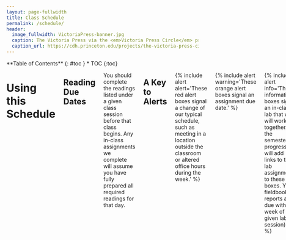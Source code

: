 ```yaml
---
layout: page-fullwidth
title: Class Schedule
permalink: /schedule/
header:
  image_fullwidth: VictoriaPress-banner.jpg
  caption: The Victoria Press via the <em>Victoria Press Circle</em> project
  caption_url: https://cdh.princeton.edu/projects/the-victoria-press-circle/
---
```


<div class="row">
<div class="medium-4 medium-push-8 columns" markdown="1">
<div class="panel radius" markdown="1">
**Table of Contents**
{: #toc }
*  TOC
{:toc}
</div>
</div><!-- /.medium-4.columns -->

<div class="medium-8 medium-pull-4 columns" markdown="1">

# Using this Schedule

## Reading Due Dates

You should complete the readings listed under a given class session before that class begins. Any in-class assignments we complete will assume you have fully prepared all required readings for that day.

## A Key to Alerts

{% include alert alert='These red alert boxes signal a change of our typical schedule, such as meeting in a location outside the classroom or altered office hours during the week.' %}

{% include alert warning='These orange alert boxes signal an assignment due date.' %}

{% include alert info='These information boxes signal an in-class lab that we will work on together. As the semester progresses I will add links to the lab assignments to these boxes. Your fieldbook reports are due within a week of a given lab session).' %}

-----

# Preface &#9755; re:Mediation

## Wednesday, January 9: Romancing the Book

Introduction to the course and to each other

## Friday, January 11: Media Messages

Read:

+ Marshall McLuhan, ["The Medium is the Message"](https://northeastern.alma.exlibrisgroup.com/leganto/public/01NEU_INST/citation/8945837500001401?auth=SAML) (1964)
+ Lisa Gitelman, "Introduction: Media as Historical Subjects," from [*Always Already New: Media, History, and the Data of Culture*](https://northeastern.alma.exlibrisgroup.com/leganto/public/01NEU_INST/citation/8945837470001401?auth=SAML) (MIT Press, 2006)

{% include alert info='[Lab #1: Markdown]()' %}

-----

# Chapter 1 &#9755; Inscription

## Wednesday, January 16: Orality and Literacy

Read:

+ James Gleick, *The Information* (2011), prologue-chapter 2 (pg. 3-50)
+ Octavia Butler, ["Speech Sounds"](https://northeastern.alma.exlibrisgroup.com/leganto/public/01NEU_INST/citation/8998960350001401?auth=SAML) (1983)

## Friday, January 18: Manuscript

{% include alert info='[Lab #2: Scriptorium]()' %}

Read:

+ Bede, ["The Story of Cædmon"](http://www.heorot.dk/bede-caedmon.html) (ca. 730)
+ Ælfric, [Preface to his translation of Genesis](https://brandonwhawk.net/2014/07/30/aelfrics-preface-to-genesis-a-translation/) (ca. 990)
+ Geoffrey Chaucer, ["Chaucer’s Words to His Scrivener"](http://genius.com/Geoffrey-chaucer-chaucers-words-to-his-scrivener-annotated) (ca. 1380)
+ Excerpts from Johannes Trithemius, [*In Praise of Scribes*](http://misc.yarinareth.net/trithemius.html) (1492)

Watch:

+ Getty Museum, ["Making Manuscripts"](https://youtu.be/nuNfdHNTv9o) (6:19)

<iframe width="560" height="315" src="https://www.youtube.com/embed/nuNfdHNTv9o?rel=0" frameborder="0" gesture="media" allow="encrypted-media" allowfullscreen></iframe>

## Wednesday, January 23: Vivifying Media

{% include alert warning='DUE: [Dead Media Poster Presentations](http://s19tot.ryancordell.org/assignments/deadmediaposter/) in class' %}

-----

# Chapter 2 &#9755; Impression

## Friday, January 25

{% include alert info='Lab 3: Thinking with the Codex' %}

{% include alert alert='Meet in the Northeastern Archives & Special Collections, 92 Snell Library (in the basement)' %}

Read: 

+ Bonnie Mak, ["Architectures of the Page"](https://northeastern.alma.exlibrisgroup.com/leganto/public/01NEU_INST/citation/8998962630001401?auth=SAML) (2011)
+ Amaranth Borsuk, “The Book as Object” from *The Book* (2018)

## Wednesday, January 30: Into the Matrix

Read:

+ James Gleick, *The Information*, chapter 3 (pg. 51-77)
+ Amaranth Borsuk, “The Book as Content” from *The Book* (2018)

Watch:

+ Stephen Fry, [*The Machine That Made Us*](http://www.veoh.com/watch/v18714625RMJnrG8x) (This video is about 1 hour long; plan accordingly!)

<iframe width="560" height="315" src="https://www.youtube.com/embed/8svE2AjQWYE?rel=0" frameborder="0" allow="autoplay; encrypted-media" allowfullscreen></iframe>

## Friday, February 1: Typecasting

{% include alert info='[Lab #: Letterpress I]()' %}

Read:

+ Chris Gayomali, ["How Typeface Influences the Way We Read and Think"](http://theweek.com/articles/463196/how-typeface-influences-way-read-think) (2013)
+ Lindsay Lynch, ["How I Came to Love the En Space"](http://www.theatlantic.com/technology/archive/2016/09/how-i-came-to-love-the-en-space/499337/) (2016)
+ Pick at least one font from the [Kern Your Enthusiasm](http://hilobrow.com/tag/kern-enthusiasm/) series and read its blog post. You will be reporting on your chosen article in class so read it carefully.
+ [Dotsies](http://dotsies.org/)

Optional, but quite useful:

+ ["Letterpress Printing"](https://youtu.be/bPCiWiLu-W4)  

<iframe width="280" height="157" src="https://www.youtube.com/embed/bPCiWiLu-W4?rel=0" frameborder="0" allow="autoplay; encrypted-media" allowfullscreen></iframe>

+ ["How to Use a Composing Stick"](https://youtu.be/AHrLIVeH1KM)  

<iframe width="280" height="157" src="https://www.youtube.com/embed/AHrLIVeH1KM?rel=0" frameborder="0" allow="autoplay; encrypted-media" allowfullscreen></iframe>

## Wednesday, February 6: The Business of Print 

Read: 

+ Sarah Werner, ["Finding Women in the Printing Shop"](http://sarahwerner.net/blog/2014/10/finding-women-in-the-printing-shop/) (2014)
+ Benjamin Franklin, [*The Autobiography of Benjamin Franklin*](https://www.gutenberg.org/files/20203/20203-h/20203-h.htm#II), Chapters 2-7 (1916)

## Friday, February 8: A Mechanical Mind

{% include alert info='[Lab #: Letterpress II]()' %}

Read: 

+ Ellen Cushman, ["'We're Taking the Genius of Sequoyah into This Century': The Cherokee Syllabary, Peoplehood, and Perseverance"](https://northeastern.alma.exlibrisgroup.com/leganto/public/01NEU_INST/citation/8998974500001401?auth=SAML) (2011)
+ Articles about the [Victoria Press](https://en.wikipedia.org/wiki/Victoria_Press)
  + M. M. H., ["A Ramble with Mrs. Grundy: A Visit to the Victoria Printing Press,"](https://northeastern.alma.exlibrisgroup.com/leganto/public/01NEU_INST/citation/8998974550001401?auth=SAML) *English Woman's Journal* (1860)
  + ["The Victoria Press,"](https://northeastern.alma.exlibrisgroup.com/leganto/public/01NEU_INST/citation/8998974580001401?auth=SAML) *Illustrated London News* (15 June 1861)
  + Emily Faithfull, ["Women Compositors,"](https://northeastern.alma.exlibrisgroup.com/leganto/public/01NEU_INST/citation/8998974610001401?auth=SAML) *English Woman's Journal* (1861)

## Wednesday, February 13: Media & Moral Panic

Read:

+ Frank Furedi, ["The Media’s First Moral Panic"](http://www.frankfuredi.com/article/the_medias_first_moral_panic) (2015)
+ Anna North, ["When Novels Were Bad for You"](http://op-talk.blogs.nytimes.com/2014/09/14/when-novels-were-bad-for-you/?_r=0) (2014)
+ 19th-Century Commentaries on Novel Reading:
    + ["On Novel Reading"](http://www.merrycoz.org/books/NOVELS01.xhtml) (from *The Guardian; or Youth’s Religious Instructor*, 1820)
    + ["Devouring Books"](http://www.merrycoz.org/books/DEVOURNG.xhtml) (from the *American Annals of Education*, 1835)
    + M.M. Backus, ["Novel Writers and Publishers"](http://www.merrycoz.org/books/PARLOR.xhtml) (from *Christian Parlor Magazine*, 1844)

## Friday, February 15

Cordell away

## Wednesday, February 20

Cordell away

## Friday, February 22: TBA

{% include alert info='[Lab #: Letterpress III]()' %}


## Wednesday, February 27: Circulation

Read:

+ James Gleick, *The Information*, chapter 11 (pg. 310-323)
+ Ryan Cordell and Abby Mullen, ["'Fugitive Verses': The Circulation of Poems in Nineteenth-Century American Newspapers”](http://viraltexts.org/2016/04/08/fugitive-verses/) (2017)

## Friday, March 1: Format

+ Jane Austen, Letters to her sister Cassandra (these are in order so you can read down from the first link to the next two letters):
  + [Friday, January 29](http://www.pemberley.com/janeinfo/auslet22.html#letter124)
  + [Thursday, February 4](http://www.pemberley.com/janeinfo/auslet22.html#letter125)
  + [February ?? 1813](http://www.pemberley.com/janeinfo/auslet22.html#letter126)
+ Charles W. Chesnutt, ["Baxter's Procustes"]() (1904)

{% include alert info='[Lab #: Deciphering Physical Books]()' %}

-----

## Spring Break, March 4-8

-----

# Chapter 3 &#9755; Read-Write-Execute

## Wednesday, March 13: Annihilating Time & Space

Read:

+ James Gleick, *The Information*, chapters 4-6 (pg. 78-203)
+ Henry David Thoreau [on the telegraph](http://www.logicalpoetry.com/tech/thoreau.html)

## Friday, March 15: A Pocket Universe

Read:

+ Sydney Padua, [*The Thrilling Adventures of Lovelace and Babbage*](http://amzn.to/2iPqWRY) (beginning-pg. 90)

{% include alert info='[Lab #: Computational Reading I]()' %}

## Wednesday, March 20: Text as Data

Read:

+ Sydney Padua, [*The Thrilling Adventures of Lovelace and Babbage*](http://amzn.to/2iPqWRY) (pg. 147-257)

## Friday, March 22: Machine Writing

{% include alert info='[Lab #: Computational Reading II]()' %}

Read:

+ Vikram Chandra, ["The Beauty of Code"](https://www.theparisreview.org/blog/2014/09/05/the-beauty-of-code/)
+ Annette Vee, "Understanding Computer Programming as Literacy"

## Wednesday, March 27: The Book is Dead (Long Live the Book)

+ Octave Uzanne, ["The End of Books"](https://ebooks.adelaide.edu.au/u/uzanne/octave/end/)
+ Amaranth Borsuk, “The Book as Idea” and “The Book as Interface” from *The Book* (2018)

## Friday, March 29: Building a Bot

{% include alert info='[Lab #: Building a Bot]()' %}

+ Samuel Woolley, Danah Boyd, Meredith Broussard, Made, [“How to Think About Bots”](https://motherboard.vice.com/en_us/article/qkzpdm/how-to-think-about-bots) (2016)
+ [Electronic Literature Collection: Bots](http://collection.eliterature.org/3/collection-bots.html)

-----

# Chapter 4 &#9755; Memory

## Wednesday, April 3: Obsolescence

Watch:

+ Carl Schlesinger and David Loeb Weiss, ["Farewell etaoin shrdlu"](https://vimeo.com/127605643) (30 mins)

<iframe src="https://player.vimeo.com/video/127605643?byline=0&portrait=0" width="640" height="360" frameborder="0" webkitallowfullscreen mozallowfullscreen allowfullscreen></iframe>

Read:

+ Lauren J. Young, Daniel Peterschmidt, and Cat Frazier, "File Not Found Series"
  + ["Ghosts in The Reels"](https://apps.sciencefriday.com/data/ghosts.html)
  + ["The Librarians Saving the Internet"](https://apps.sciencefriday.com/data/librarians.html)
  + ["Data Reawakening"](https://apps.sciencefriday.com/data/reawakening.html)

## Friday, April 5: TBA

{% include alert info='[Lab #: TBA]()' %}

## Wednesday, April 10: Because Survival is Insufficient

Read:

+ Emily St. John Mandel, [*Station Eleven*](http://amzn.to/2hSefIP) (beginning-page 115)

## Friday, April 12: The Museum of Civilization

Read:

+ Emily St. John Mandel, [*Station Eleven*](http://amzn.to/2hSefIP) (page 117-228)

## Wednesday, April 17: News of the World

Read:

+ Emily St. John Mandel, [*Station Eleven*](http://amzn.to/2hSefIP) (229-end)

## Friday, April 19: Unessay Poster Session